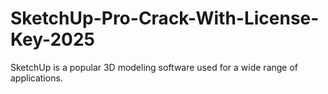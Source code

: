 # SketchUp-Pro-Crack-With-License-Key-2025
SketchUp is a popular 3D modeling software used for a wide range of applications.
